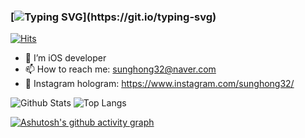 ### [![Typing SVG](https://readme-typing-svg.herokuapp.com/?lines=Hello!+I'm+sunghong+Min;Have+a+nice+Day!!)](https://git.io/typing-svg)

[![Hits](https://hits.seeyoufarm.com/api/count/incr/badge.svg?url=https%3A%2F%2Fgithub.com%2Fsunghong32&count_bg=%2379C83D&title_bg=%23555555&icon=&icon_color=%23E7E7E7&title=hits&edge_flat=false)](https://hits.seeyoufarm.com)

- 📱 I’m iOS developer
- 📫 How to reach me: sunghong32@naver.com
- 💟 Instagram hologram: https://www.instagram.com/sunghong32/

![Github Stats](https://github-readme-stats.vercel.app/api?username=sunghong32&show_icons=true&theme=vue) ![Top Langs](https://github-readme-stats.vercel.app/api/top-langs/?username=sunghong32&&theme=vue)  

[![Ashutosh's github activity graph](https://activity-graph.herokuapp.com/graph?username=sunghong32)](https://github.com/sunghong32/github-readme-activity-graph)

